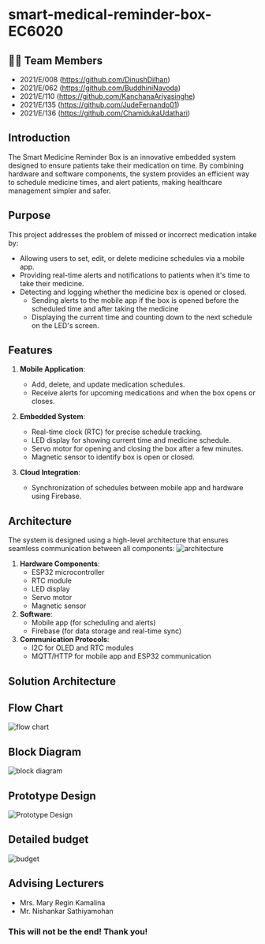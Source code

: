 # smart-medical-reminder-box-EC6020
## 👩‍💻 Team Members

- 2021/E/008 (https://github.com/DinushDilhan)
- 2021/E/062 (https://github.com/BuddhiniNavoda)
- 2021/E/110 (https://github.com/KanchanaAriyasinghe)
- 2021/E/135 (https://github.com/JudeFernando01)
- 2021/E/136 (https://github.com/ChamidukaUdathari)

##  Introduction
The Smart Medicine Reminder Box is an innovative embedded system designed to ensure patients take their medication on time. By combining hardware and software components, the system provides an efficient way to schedule medicine times, and alert patients, making healthcare management simpler and safer.

##  Purpose
This project addresses the problem of missed or incorrect medication intake by:
- Allowing users to set, edit, or delete medicine schedules via a mobile app.
- Providing real-time alerts and notifications to patients when it's time to take their medicine.
- Detecting and logging whether the medicine box is opened or closed.
  - Sending alerts to the mobile app if the box is opened before the scheduled time and after taking the medicine
  - Displaying the current time and counting down to the next schedule on the LED's screen.

##  Features
1. **Mobile Application**:
   - Add, delete, and update medication schedules.
   - Receive alerts for upcoming medications and when the box opens or closes.

2. **Embedded System**:
   - Real-time clock (RTC) for precise schedule tracking.
   - LED display for showing current time and medicine schedule.
   - Servo motor for opening and closing the box after a few minutes.
   - Magnetic sensor to identify box is open or closed.
3. **Cloud Integration**:
   - Synchronization of schedules between mobile app and hardware using Firebase.

##  Architecture
The system is designed using a high-level architecture that ensures seamless communication between all components:
  ![architecture](https://raw.githubusercontent.com/BuddhiniNavoda/smart-medical-reminder-box-EC6020/195fa6d8ed3005f93e873e4d7cb8647fc721ce43/Block_Diagram/Architechture.png)
1. **Hardware Components**: 
   - ESP32 microcontroller
   - RTC module
   - LED display
   - Servo motor
   - Magnetic sensor
2. **Software**:
   - Mobile app (for scheduling and alerts)
   - Firebase (for data storage and real-time sync)
3. **Communication Protocols**:
   - I2C for OLED and RTC modules
   - MQTT/HTTP for mobile app and ESP32 communication
## Solution Architecture

## Flow Chart
  ![flow chart](https://github.com/BuddhiniNavoda/smart-medical-reminder-box-EC6020/blob/main/Flow_Chart/flow%20chart.PNG?raw=true)

## Block Diagram
  ![block diagram](https://github.com/BuddhiniNavoda/smart-medical-reminder-box-EC6020/blob/main/Block_Diagram/Block%20diagram_1.jpg?raw=true)


## Prototype Design
  ![Prototype Design](https://github.com/BuddhiniNavoda/smart-medical-reminder-box-EC6020/blob/main/Design/prototype%20design_1.jpg?raw=true
)

## Detailed budget
  ![budget](https://github.com/BuddhiniNavoda/smart-medical-reminder-box-EC6020/blob/main/Project_Proposal/buget_1.jpg?raw=true)


## Advising Lecturers
  - Mrs. Mary Regin Kamalina
  - Mr. Nishankar Sathiyamohan

### This will not be the end! Thank you!
  

   

